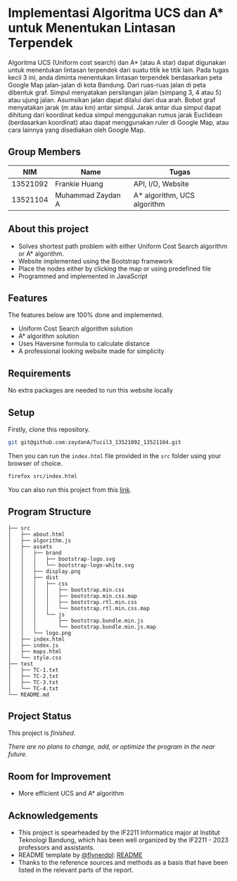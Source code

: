 # Implementasi Algoritma UCS dan A* untuk Menentukan Lintasan Terpendek

Algoritma UCS (Uniform cost search) dan A* (atau A star) dapat digunakan untuk menentukan lintasan terpendek dari suatu titik ke titik lain. Pada tugas kecil 3 ini, anda diminta menentukan lintasan terpendek berdasarkan peta Google Map jalan-jalan di kota Bandung. Dari ruas-ruas jalan di peta dibentuk graf. Simpul menyatakan persilangan jalan (simpang 3, 4 atau 5) atau ujung jalan. Asumsikan jalan dapat dilalui dari dua arah. Bobot graf menyatakan jarak (m atau km) antar simpul. Jarak antar dua simpul dapat dihitung dari koordinat kedua simpul menggunakan rumus jarak Euclidean (berdasarkan koordinat) atau dapat menggunakan ruler di Google Map, atau cara lainnya yang disediakan oleh Google Map.

## Group Members
| NIM      | Name                        | Tugas                                   |
| -------- | --------------------------- |-----------------------------------------|
| 13521092 | Frankie Huang               | API, I/O, Website                       |
| 13521104 | Muhammad Zaydan A           | A* algorithm, UCS algorithm             |

## About this project
- Solves shortest path problem with either Uniform Cost Search algorithm or A* algorithm.
- Website implemented using the Bootstrap framework
- Place the nodes either by clicking the map or using predefined file
- Programmed and implemented in JavaScript

## Features

The features below are 100% done and implemented.
- Uniform Cost Search algorithm solution
- A* algorithm solution
- Uses Haversine formula to calculate distance
- A professional looking website made for simplicity

## Requirements
No extra packages are needed to run this website locally

## Setup
Firstly, clone this repository.
```bash
git git@github.com:zaydanA/Tucil3_13521092_13521104.git
```

Then you can run the `index.html` file provided in the `src` folder using your browser of choice.
```bash
firefox src/index.html
```

You can also run this project from this [link](https://zafrank-shortest-path.vercel.app/).

## Program Structure

```
├── src
│   ├── about.html
│   ├── algorithm.js
│   ├── assets
│   │   ├── brand
│   │   │   ├── bootstrap-logo.svg
│   │   │   └── bootstrap-logo-white.svg
│   │   ├── display.png
│   │   ├── dist
│   │   │   ├── css
│   │   │   │   ├── bootstrap.min.css
│   │   │   │   ├── bootstrap.min.css.map
│   │   │   │   ├── bootstrap.rtl.min.css
│   │   │   │   └── bootstrap.rtl.min.css.map
│   │   │   └── js
│   │   │       ├── bootstrap.bundle.min.js
│   │   │       └── bootstrap.bundle.min.js.map
│   │   └── logo.png
│   ├── index.html
│   ├── index.js
│   ├── maps.html
│   └── style.css
├── test
│   ├── TC-1.txt
│   ├── TC-2.txt
│   ├── TC-3.txt
│   └── TC-4.txt
└── README.md
```

## Project Status
This project is *finished*.

*There are no plans to change, add, or optimize the program in the near future.*

## Room for Improvement
- More efficient UCS and A* algorithm

## Acknowledgements
- This project is spearheaded by the IF2211 Informatics major at Institut Teknologi Bandung, which has been well organized by the IF2211 - 2023 professors and assistants.
- README template by [@flynerdpl](https://www.flynerd.pl/): [README](https://github.com/ritaly/README-cheatsheet)
- Thanks to the reference sources and methods as a basis that have been listed in the relevant parts of the report.